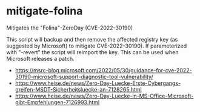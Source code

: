 # mitigate-folina
Mitigates the "Folina"-ZeroDay (CVE-2022-30190)

This script will backup and then remove the affected registry key (as suggested by Microsoft) to mitigate CVE-2022-30190).
If parameterized with "-revert" the script will reimport the key.
This can be used when Microsoft releases a patch.

- https://msrc-blog.microsoft.com/2022/05/30/guidance-for-cve-2022-30190-microsoft-support-diagnostic-tool-vulnerability/
- https://www.heise.de/news/Zero-Day-Luecke-Erste-Cybergangs-greifen-MSDT-Sicherheitsluecke-an-7128265.html
- https://www.heise.de/news/Zero-Day-Luecke-in-MS-Office-Microsoft-gibt-Empfehlungen-7126993.html


